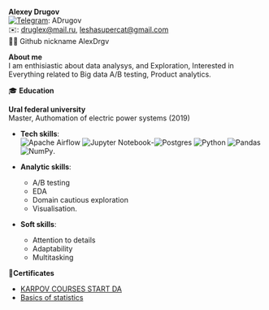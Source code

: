 **Alexey Drugov**  
[![Telegram](https://img.shields.io/badge/Telegram-%230077B5?logo=telegram&logoColor=white)](https://t.me/Adrugov): ADrugov  
:envelope:: druglex@mail.ru, leshasupercat@gmail.com   
:man_technologist: Github nickname AlexDrgv

**About me**  
I am enthisiastic about data analysys, and Exploration, Interested in Everything related to Big data  A/B testing, Product analytics.



:mortar_board: **Education**

**Ural federal university**  
Master, Authomation of electric power systems (2019)


- **Tech skills**:<br>
  ![Apache Airflow](https://img.shields.io/badge/Apache%20Airflow-017CEE?style=for-the-badge&logo=Apache%20Airflow&logoColor=white) ![Jupyter Notebook](https://img.shields.io/badge/jupyter-%23FA0F00.svg?style=for-the-badge&logo=jupyter&logoColor=white)-![Postgres](https://img.shields.io/badge/postgres-%23316192.svg?style=for-the-badge&logo=postgresql&logoColor=white)  ![Python](https://img.shields.io/badge/python-3670A0?style=for-the-badge&logo=python&logoColor=ffdd54) ![Pandas](https://img.shields.io/badge/pandas-%23150458.svg?style=for-the-badge&logo=pandas&logoColor=white) ![NumPy](https://img.shields.io/badge/numpy-%23013243.svg?style=for-the-badge&logo=numpy&logoColor=white).
  
- **Analytic skills**:
  - A/B testing
  - EDA
  - Domain cautious exploration
  - Visualisation.
- **Soft skills**:
  - Attention to details
  - Adaptability
  - Multitasking


:book:**Certificates**

- [KARPOV COURSES START DA](https://lab.karpov.courses/certificate/8e14f564-2880-495c-8a9c-8833a5e767cb/en/)
- [Basics of statistics](https://stepik.org/cert/2142372)
